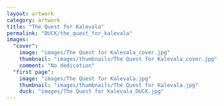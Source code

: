 ```yaml
---
layout: artwork
category: artwork
title: "The Quest for Kalevala"
permalink: "DUCK/the_quest_for_kalevala"
images:
  "cover":
    image: "images/The Quest for Kalevala_cover.jpg"
    thumbnail: "images/thumbnails/The Quest for Kalevala_cover.jpg"
    comment: "No dedication"
  "first page":
    image: "images/The Quest for Kalevala.jpg"
    thumbnail: "images/thumbnails/The Quest for Kalevala.jpg"
    duck: "images/The Quest for Kalevala_DUCK.jpg"
---
```

